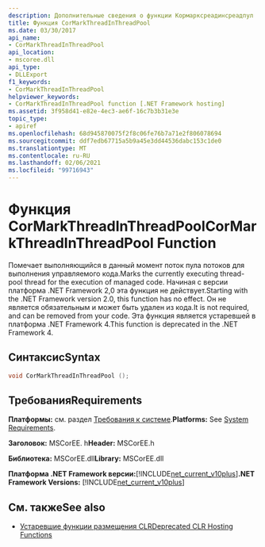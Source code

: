 ```yaml
---
description: Дополнительные сведения о функции Кормарксреадинсреадпул
title: Функция CorMarkThreadInThreadPool
ms.date: 03/30/2017
api_name:
- CorMarkThreadInThreadPool
api_location:
- mscoree.dll
api_type:
- DLLExport
f1_keywords:
- CorMarkThreadInThreadPool
helpviewer_keywords:
- CorMarkThreadInThreadPool function [.NET Framework hosting]
ms.assetid: 3f958d41-e82e-4ec3-ae6f-16c7b3b31e3e
topic_type:
- apiref
ms.openlocfilehash: 68d945870075f2f8c06fe76b7a71e2f806078694
ms.sourcegitcommit: ddf7edb67715a5b9a45e3dd44536dabc153c1de0
ms.translationtype: MT
ms.contentlocale: ru-RU
ms.lasthandoff: 02/06/2021
ms.locfileid: "99716943"
---
```

# <a name="cormarkthreadinthreadpool-function"></a><span data-ttu-id="9c228-103">Функция CorMarkThreadInThreadPool</span><span class="sxs-lookup"><span data-stu-id="9c228-103">CorMarkThreadInThreadPool Function</span></span>

<span data-ttu-id="9c228-104">Помечает выполняющийся в данный момент поток пула потоков для выполнения управляемого кода.</span><span class="sxs-lookup"><span data-stu-id="9c228-104">Marks the currently executing thread-pool thread for the execution of managed code.</span></span> <span data-ttu-id="9c228-105">Начиная с версии платформа .NET Framework 2,0 эта функция не действует.</span><span class="sxs-lookup"><span data-stu-id="9c228-105">Starting with the .NET Framework version 2.0, this function has no effect.</span></span> <span data-ttu-id="9c228-106">Он не является обязательным и может быть удален из кода.</span><span class="sxs-lookup"><span data-stu-id="9c228-106">It is not required, and can be removed from your code.</span></span> <span data-ttu-id="9c228-107">Эта функция является устаревшей в платформа .NET Framework 4.</span><span class="sxs-lookup"><span data-stu-id="9c228-107">This function is deprecated in the .NET Framework 4.</span></span>  
  
## <a name="syntax"></a><span data-ttu-id="9c228-108">Синтаксис</span><span class="sxs-lookup"><span data-stu-id="9c228-108">Syntax</span></span>  
  
```cpp  
void CorMarkThreadInThreadPool ();  
```  
  
## <a name="requirements"></a><span data-ttu-id="9c228-109">Требования</span><span class="sxs-lookup"><span data-stu-id="9c228-109">Requirements</span></span>  

 <span data-ttu-id="9c228-110">**Платформы:** см. раздел [Требования к системе](../../get-started/system-requirements.md).</span><span class="sxs-lookup"><span data-stu-id="9c228-110">**Platforms:** See [System Requirements](../../get-started/system-requirements.md).</span></span>  
  
 <span data-ttu-id="9c228-111">**Заголовок:** MSCorEE. h</span><span class="sxs-lookup"><span data-stu-id="9c228-111">**Header:** MSCorEE.h</span></span>  
  
 <span data-ttu-id="9c228-112">**Библиотека:** MSCorEE.dll</span><span class="sxs-lookup"><span data-stu-id="9c228-112">**Library:** MSCorEE.dll</span></span>  
  
 <span data-ttu-id="9c228-113">**Платформа .NET Framework версии:**[!INCLUDE[net_current_v10plus](../../../../includes/net-current-v10plus-md.md)]</span><span class="sxs-lookup"><span data-stu-id="9c228-113">**.NET Framework Versions:** [!INCLUDE[net_current_v10plus](../../../../includes/net-current-v10plus-md.md)]</span></span>  
  
## <a name="see-also"></a><span data-ttu-id="9c228-114">См. также</span><span class="sxs-lookup"><span data-stu-id="9c228-114">See also</span></span>

- [<span data-ttu-id="9c228-115">Устаревшие функции размещения CLR</span><span class="sxs-lookup"><span data-stu-id="9c228-115">Deprecated CLR Hosting Functions</span></span>](deprecated-clr-hosting-functions.md)
